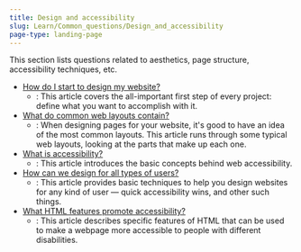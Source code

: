 ```yaml
---
title: Design and accessibility
slug: Learn/Common_questions/Design_and_accessibility
page-type: landing-page
---
```




This section lists questions related to aesthetics, page structure, accessibility techniques, etc.

- [How do I start to design my website?](/content/Learn/Common_questions/Design_and_accessibility/Thinking_before_coding)
  - : This article covers the all-important first step of every project: define what you want to accomplish with it.
- [What do common web layouts contain?](/content/Learn/Common_questions/Design_and_accessibility/Common_web_layouts)
  - : When designing pages for your website, it's good to have an idea of the most common layouts. This article runs
    through some typical web layouts, looking at the parts that make up each one.
- [What is accessibility?](/content/Learn/Common_questions/Design_and_accessibility/What_is_accessibility)
  - : This article introduces the basic concepts behind web accessibility.
- [How can we design for all types of users?](/content/Learn/Common_questions/Design_and_accessibility/Design_for_all_types_of_users)
  - : This article provides basic techniques to help you design websites for any kind of user — quick accessibility wins,
    and other such things.
- [What HTML features promote accessibility?](/content/Learn/Common_questions/Design_and_accessibility/HTML_features_for_accessibility)
  - : This article describes specific features of HTML that can be used to make a webpage more accessible to people with
    different disabilities.

